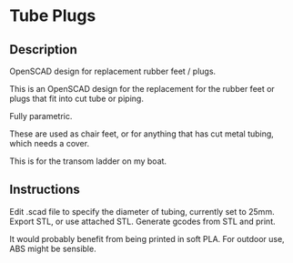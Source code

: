 Tube Plugs
==========

Description
-----------

OpenSCAD design for replacement rubber feet / plugs.

This is an OpenSCAD design for the replacement for the rubber feet or plugs that fit into cut tube or piping.

Fully parametric.

These are used as chair feet, or for anything that has cut metal tubing, which needs a cover.

This is for the transom ladder on my boat.

Instructions
------------

Edit .scad file to specify the diameter of tubing, currently set to 25mm. Export STL, or use attached STL. Generate gcodes from STL and print.

It would probably benefit from being printed in soft PLA. For outdoor use, ABS might be sensible.
